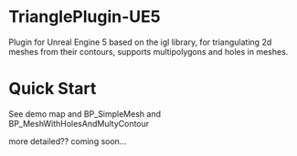 # TrianglePlugin-UE5
Plugin for Unreal Engine 5 based on the igl library, for triangulating 2d meshes from their contours, supports multipolygons and holes in meshes.

# Quick Start
See demo map and BP_SimpleMesh and BP_MeshWithHolesAndMultyContour

more detailed??
coming soon...
